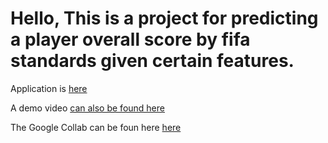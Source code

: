 # Hello, This is a project for predicting a player overall score by fifa standards given certain features. 

Application is [here](https://https://footballpredictor-edward.herokuapp.com/)

A demo video [can also be found here](https://https://footballpredictor-edward.herokuapp.com/)

The Google Collab can be foun here [here](https://colab.research.google.com/drive/1C5Z8rfIdWBKfPsxErbmhC8GZGd3AaOlO?usp=sharingt)